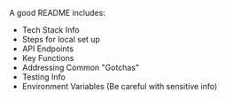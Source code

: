 A good README includes:
- Tech Stack Info
- Steps for local set up
- API Endpoints
- Key Functions
- Addressing Common "Gotchas"
- Testing Info
- Environment Variables (Be careful with sensitive info)

